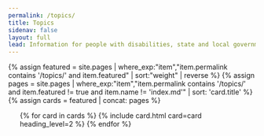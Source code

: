 ```yaml
---
permalink: /topics/
title: Topics
sidenav: false
layout: full
lead: Information for people with disabilities, state and local governments, and businesses
---
```

{% assign featured = site.pages | where_exp:"item","item.permalink contains '/topics/' and item.featured" | sort:"weight" | reverse %}
{% assign pages = site.pages | where_exp:"item","item.permalink contains '/topics/' and item.featured != true and item.name != 'index.md'" | sort: 'card.title' %}
{% assign cards = featured | concat: pages %}

<div class="grid-row grid-gap">
  <ul class="usa-card-group">
    {% for card in cards %}
      {% include card.html card=card heading_level=2 %}
    {% endfor %}
  </ul>
</div>
